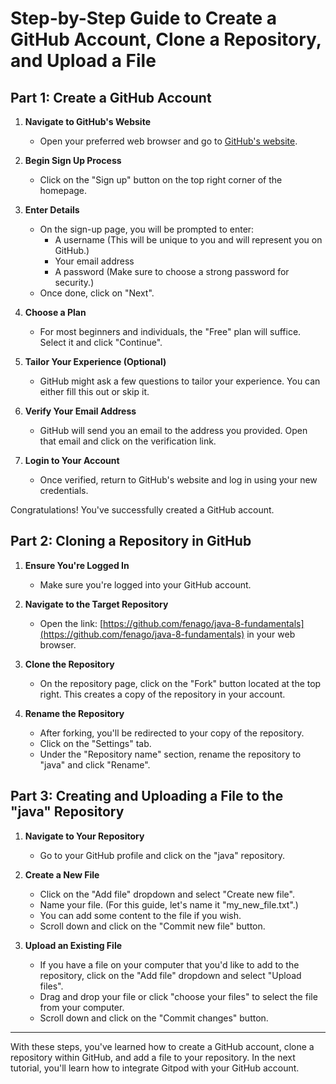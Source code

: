 
# Step-by-Step Guide to Create a GitHub Account, Clone a Repository, and Upload a File

## Part 1: Create a GitHub Account

1. **Navigate to GitHub's Website**
   - Open your preferred web browser and go to [GitHub's website](https://github.com/).

2. **Begin Sign Up Process**
   - Click on the "Sign up" button on the top right corner of the homepage.

3. **Enter Details**
   - On the sign-up page, you will be prompted to enter:
     - A username (This will be unique to you and will represent you on GitHub.)
     - Your email address
     - A password (Make sure to choose a strong password for security.)
   - Once done, click on "Next".

4. **Choose a Plan**
   - For most beginners and individuals, the "Free" plan will suffice. Select it and click "Continue".

5. **Tailor Your Experience (Optional)**
   - GitHub might ask a few questions to tailor your experience. You can either fill this out or skip it.

6. **Verify Your Email Address**
   - GitHub will send you an email to the address you provided. Open that email and click on the verification link.

7. **Login to Your Account**
   - Once verified, return to GitHub's website and log in using your new credentials.

Congratulations! You've successfully created a GitHub account.

## Part 2: Cloning a Repository in GitHub

1. **Ensure You're Logged In**
   - Make sure you're logged into your GitHub account.

2. **Navigate to the Target Repository**
   - Open the link: [https://github.com/fenago/java-8-fundamentals](https://github.com/fenago/java-8-fundamentals) in your web browser.

3. **Clone the Repository**
   - On the repository page, click on the "Fork" button located at the top right. This creates a copy of the repository in your account.

4. **Rename the Repository**
   - After forking, you'll be redirected to your copy of the repository.
   - Click on the "Settings" tab.
   - Under the "Repository name" section, rename the repository to "java" and click "Rename".

## Part 3: Creating and Uploading a File to the "java" Repository

1. **Navigate to Your Repository**
   - Go to your GitHub profile and click on the "java" repository.

2. **Create a New File**
   - Click on the "Add file" dropdown and select "Create new file".
   - Name your file. (For this guide, let's name it "my_new_file.txt".)
   - You can add some content to the file if you wish.
   - Scroll down and click on the "Commit new file" button.

3. **Upload an Existing File**
   - If you have a file on your computer that you'd like to add to the repository, click on the "Add file" dropdown and select "Upload files".
   - Drag and drop your file or click "choose your files" to select the file from your computer.
   - Scroll down and click on the "Commit changes" button.

---

With these steps, you've learned how to create a GitHub account, clone a repository within GitHub, and add a file to your repository. In the next tutorial, you'll learn how to integrate Gitpod with your GitHub account.
